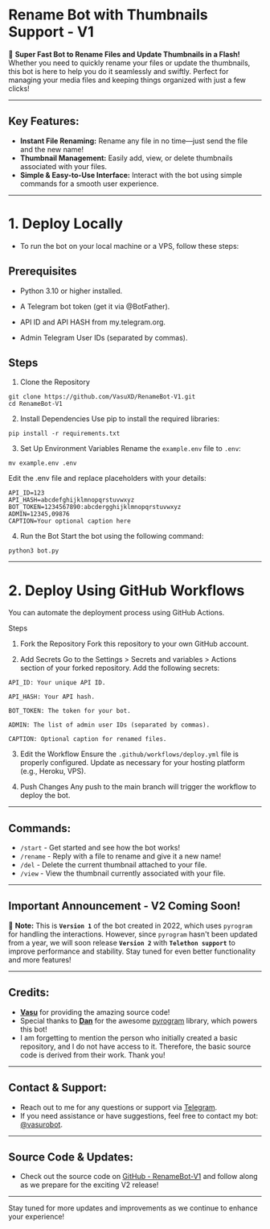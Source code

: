 # **Rename Bot with Thumbnails Support - V1**

🚀 **Super Fast Bot to Rename Files and Update Thumbnails in a Flash!**  
Whether you need to quickly rename your files or update the thumbnails, this bot is here to help you do it seamlessly and swiftly. Perfect for managing your media files and keeping things organized with just a few clicks!

---

## **Key Features:**
- **Instant File Renaming:** Rename any file in no time—just send the file and the new name!
- **Thumbnail Management:** Easily add, view, or delete thumbnails associated with your files.
- **Simple & Easy-to-Use Interface:** Interact with the bot using simple commands for a smooth user experience.

---

# 1. Deploy Locally

- To run the bot on your local machine or a VPS, follow these steps:

## Prerequisites

- Python 3.10 or higher installed.

- A Telegram bot token (get it via @BotFather).

- API ID and API HASH from my.telegram.org.

- Admin Telegram User IDs (separated by commas).


## Steps

1. Clone the Repository

```
git clone https://github.com/VasuXD/RenameBot-V1.git
cd RenameBot-V1
```


2. Install Dependencies Use pip to install the required libraries:

```
pip install -r requirements.txt
```


3. Set Up Environment Variables Rename the `example.env` file to `.env`:

```
mv example.env .env
```

Edit the .env file and replace placeholders with your details:

```
API_ID=123
API_HASH=abcdefghijklmnopqrstuvwxyz
BOT_TOKEN=1234567890:abcdergghijklmnopqrstuvwxyz
ADMIN=12345,09876
CAPTION=Your optional caption here
```


4. Run the Bot Start the bot using the following command:

```
python3 bot.py
```

---

# 2. Deploy Using GitHub Workflows

You can automate the deployment process using GitHub Actions.

Steps

1. Fork the Repository Fork this repository to your own GitHub account.


2. Add Secrets Go to the Settings > Secrets and variables > Actions section of your forked repository. Add the following secrets:

```
API_ID: Your unique API ID.

API_HASH: Your API hash.

BOT_TOKEN: The token for your bot.

ADMIN: The list of admin user IDs (separated by commas).

CAPTION: Optional caption for renamed files.
```


3. Edit the Workflow Ensure the `.github/workflows/deploy.yml` file is properly configured. Update as necessary for your hosting platform (e.g., Heroku, VPS).


4. Push Changes Any push to the main branch will trigger the workflow to deploy the bot.

---


## **Commands:**
- `/start` - Get started and see how the bot works!
- `/rename` - Reply with a file to rename and give it a new name!
- `/del` - Delete the current thumbnail attached to your file.
- `/view` - View the thumbnail currently associated with your file.

---

## **Important Announcement - V2 Coming Soon!**
🚨 **Note:** This is **`Version 1`** of the bot created in 2022, which uses `pyrogram` for handling the interactions. However, since `pyrogram` hasn't been updated from a year, we will soon release **`Version 2`** with **`Telethon support`** to improve performance and stability. Stay tuned for even better functionality and more features!

---

## **Credits:**
- **[Vasu](https://github.com/Vasu-xD)** for providing the amazing source code!
- Special thanks to **[Dan](https://github.com/delivrance)** for the awesome [pyrogram](https://github.com/pyrogram/pyrogram) library, which powers this bot!
- I am forgetting to mention the person who initially created a basic repository, and I do not have access to it. Therefore, the basic source code is derived from their work. Thank you!

---

## **Contact & Support:**
- Reach out to me for any questions or support via [Telegram](https://t.me/VasuXD).  
- If you need assistance or have suggestions, feel free to contact my bot: [@vasurobot](https://t.me/vasurobot).

---

## **Source Code & Updates:**
- Check out the source code on [GitHub - RenameBot-V1](https://github.com/VasuXD/RenameBot-V1) and follow along as we prepare for the exciting V2 release!

---

Stay tuned for more updates and improvements as we continue to enhance your experience!
